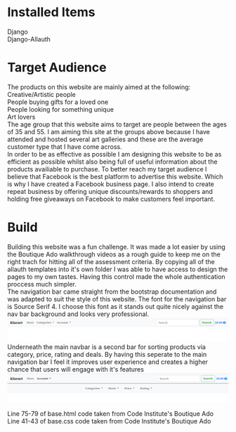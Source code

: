 # Installed Items

Django  
Django-Allauth

# Target Audience 
The products on this website are mainly aimed at the following:  
Creative/Artistic people  
People buying gifts for a loved one  
People looking for something unique  
Art lovers  
The age group that this website aims to target are people between the ages of 35 and 55. I am aiming this site at the groups above because I have attended and hosted several art galleries and these are the average customer type that I have come across.  
In order to be as effective as possible I am designing this website to be as efficient as possible whilst also being full of useful information about the products availiable to purchase. To better reach my target audience I believe that Facebook is the best platform to advertise this website. Which is why I have created a Facebook business page. I also intend to create repeat business by offering unique discounts/rewards to shoppers and holding free giveaways on Facebook to make customers feel important.

# Build
Building this website was a fun challenge. It was made a lot easier by using the Boutique Ado walkthrough videos as a rough guide to keep me on the right trach for hitting all of the assessment criteria. By copying all of the allauth templates into it's own folder I was able to have access to design the pages to my own tastes. Having this control made the whole authentication proccess much simpler.  
The navigation bar came straight from the bootstrap documentation and was adapted to suit the style of this website. The font for the navigation bar is Source Serif 4. I choose this font as it stands out quite nicely against the nav bar background and looks very professional.  
![ Navbar ](/media/readme/navbar-1.png)  
Underneath the main navbar is a second bar for sorting products via category, price, rating and deals. By having this seperate to the main navigation bar I feel it improves user experience and creates a higher chance that users will engage with it's features  
![ Navbar ](/media/readme/navbar-2.png)  

Line 75-79 of base.html code taken from Code Institute's Boutique Ado  
Line 41-43 of base.css code taken from Code Institute's Boutique Ado